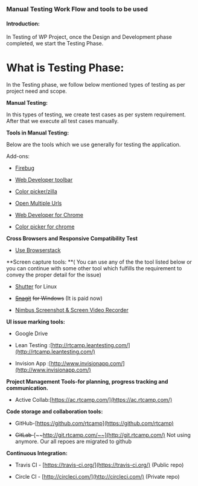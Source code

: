 ### Manual Testing Work Flow and tools to be used

#### Introduction:

In Testing of WP Project, once the Design and Development phase completed, we start the Testing Phase.

# What is Testing Phase:

In the Testing phase, we follow below mentioned types of testing as per project need and scope.

**Manual Testing:**

In this types of testing, we create test cases as per system requirement. After that we execute all test cases manually.

**Tools in Manual Testing:**

Below are the tools which we use generally for testing the application.

Add-ons:

* [Firebug](https://addons.mozilla.org/en-US/firefox/addon/firebug/)

* [Web Developer toolbar](https://addons.mozilla.org/en-us/firefox/addon/web-developer/)

* [Color picker/zilla](https://addons.mozilla.org/en-US/firefox/addon/colorzilla/)

* [Open Multiple Urls](https://chrome.google.com/webstore/detail/open-multiple-urls/oifijhaokejakekmnjmphonojcfkpbbh/related?hl=en)

* [Web Developer for Chrome](https://chrome.google.com/webstore/detail/web-developer/bfbameneiokkgbdmiekhjnmfkcnldhhm)

* [Color picker for chrome](https://chrome.google.com/webstore/detail/colorpick-eyedropper/ohcpnigalekghcmgcdcenkpelffpdolg?hl=en)

**Cross Browsers and Responsive Compatibility Test**

* [Use Browserstack ](https://www.browserstack.com)

**Screen capture tools: **\( You can use any of the the tool listed below or you can continue with some other tool which fulfills the requirement to convey the proper detail for the issue\)

* [Shutter](http://shutter-project.org/faq-help/ppa-installation-guide/) for Linux

* [~~Snagit~~](https://www.techsmith.com/snagit.html) ~~for Windows~~ \(It is paid now\)

* [Nimbus Screenshot & Screen Video Recorder](https://chrome.google.com/webstore/detail/nimbus-screenshot-screen/bpconcjcammlapcogcnnelfmaeghhagj)

**UI issue marking tools:**

* Google Drive

* Lean Testing :[http://rtcamp.leantesting.com/](http://rtcamp.leantesting.com/)

* Invision App :[http://www.invisionapp.com/](http://www.invisionapp.com/)

**Project Management Tools-for planning, progress tracking and communication.**

* Active Collab:[https://ac.rtcamp.com/](https://ac.rtcamp.com/)

**Code storage and collaboration tools:**

* GitHub-[https://github.com/rtcamp](https://github.com/rtcamp)

* ~~GitLab-~~[~~http://git.rtcamp.com/~~](http://git.rtcamp.com/) Not using anymore. Our all repoes are migrated to github

**Continuous Integration:**

* Travis CI - [https://travis-ci.org/](https://travis-ci.org/) \(Public repo\)

* Circle CI - [http://circleci.com/](http://circleci.com/) \(Private repo\)



